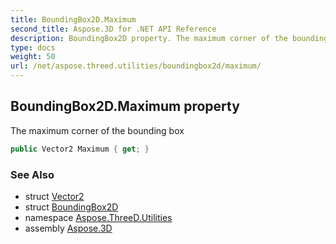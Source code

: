 ```yaml
---
title: BoundingBox2D.Maximum
second_title: Aspose.3D for .NET API Reference
description: BoundingBox2D property. The maximum corner of the bounding box
type: docs
weight: 50
url: /net/aspose.threed.utilities/boundingbox2d/maximum/
---
```

## BoundingBox2D.Maximum property

The maximum corner of the bounding box

```csharp
public Vector2 Maximum { get; }
```

### See Also

* struct [Vector2](../../vector2/)
* struct [BoundingBox2D](../)
* namespace [Aspose.ThreeD.Utilities](../../boundingbox2d/)
* assembly [Aspose.3D](../../../)


